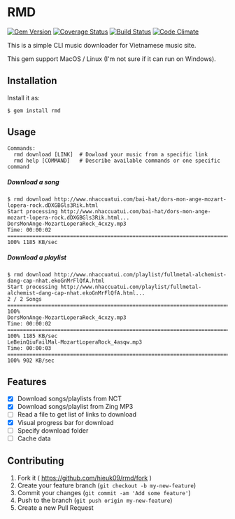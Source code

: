 # RMD

[![Gem Version](https://badge.fury.io/rb/rmd.svg)](http://badge.fury.io/rb/rmd)
[![Coverage Status](https://coveralls.io/repos/hieuk09/rmd/badge.png?branch=master)](https://coveralls.io/r/hieuk09/rmd?branch=master)
[![Build Status](https://travis-ci.org/hieuk09/rmd.svg?branch=master)](https://travis-ci.org/hieuk09/rmd)
[![Code Climate](https://codeclimate.com/github/hieuk09/rmd/badges/gpa.svg)](https://codeclimate.com/github/hieuk09/rmd)

This is a simple CLI music downloader for Vietnamese music site.

This gem support MacOS / Linux (I'm not sure if it can run on Windows).

## Installation

Install it as:

    $ gem install rmd

## Usage

```shell
Commands:
  rmd download [LINK]  # Dowload your music from a specific link
  rmd help [COMMAND]   # Describe available commands or one specific command
```

##### Download a song

```shell
$ rmd download http://www.nhaccuatui.com/bai-hat/dors-mon-ange-mozart-lopera-rock.dDXGBGls3Rik.html
Start processing http://www.nhaccuatui.com/bai-hat/dors-mon-ange-mozart-lopera-rock.dDXGBGls3Rik.html...
DorsMonAnge-MozartLoperaRock_4cxzy.mp3
Time: 00:00:02 ============================================================================================== 100% 1185 KB/sec
```

##### Download a playlist

```shell
$ rmd download http://www.nhaccuatui.com/playlist/fullmetal-alchemist-dang-cap-nhat.ekoGnMrFlQfA.html
Start processing http://www.nhaccuatui.com/playlist/fullmetal-alchemist-dang-cap-nhat.ekoGnMrFlQfA.html...
2 / 2 Songs ================================================================================================= 100%
DorsMonAnge-MozartLoperaRock_4cxzy.mp3
Time: 00:00:02 ============================================================================================== 100% 1185 KB/sec
LeBeinQiuFailMal-MozartLoperaRock_4asqw.mp3
Time: 00:00:03 ============================================================================================== 100% 902 KB/sec
```

## Features

- [x] Download songs/playlists from NCT
- [x] Download songs/playlist from Zing MP3
- [ ] Read a file to get list of links to download
- [x] Visual progress bar for download
- [ ] Specify download folder
- [ ] Cache data

## Contributing

1. Fork it ( https://github.com/hieuk09/rmd/fork )
2. Create your feature branch (`git checkout -b my-new-feature`)
3. Commit your changes (`git commit -am 'Add some feature'`)
4. Push to the branch (`git push origin my-new-feature`)
5. Create a new Pull Request
